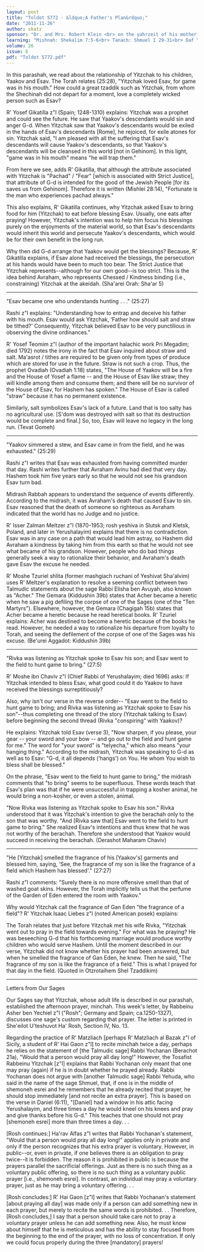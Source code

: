 ```yaml
---
layout: post
title: "Toldot 5772 - &ldquo;A Father's Plan&rdquo;"
date: "2011-11-26"
author: skatz
sponsor: "Dr. and Mrs. Robert Klein <br> on the yahrzeit of his mother <br> Devorah bat Avraham a\"h <br> (Dorothy Jacobs Klein) <br>&nbsp;&nbsp;&nbsp;<br>Howard Benn <br> on the yahrzeit of his father <br> David Benn (Dovid ben R' Mordechai a\"h)"
learning: "Mishnah: Shekalim 7:5-6<br> Tanach: Shmuel I 29-31<br> Daf Yomi (Bavli): Bechorot 12<br> Daf Yomi (Yerushalmi): Yoma 14"
volume: 26
issue: 6
pdf: "Toldot 5772.pdf"
---
```


In this parashah, we read about the relationship of Yitzchak to his children, Yaakov and Esav. The Torah relates (25:28), "Yitzchak loved Esav, for game was in his mouth." How could a great tzaddik such as Yitzchak, from whom the Shechinah did not depart for a moment, love a completely wicked person such as Esav?

R' Yosef Gikatilla z"l (Spain; 1248-1310) explains: Yitzchak was a prophet and could see the future. He saw that Yaakov's descendants would sin and anger G-d. When Yitzchak saw that Yaakov's descendants would be exiled in the hands of Esav's descendants \[Rome\], he rejoiced, for exile atones for sin. Yitzchak said, "I am pleased with all the suffering that Esav's descendants will cause Yaakov's descendants, so that Yaakov's descendants will be cleansed in this world \[not in Gehinom\]. In this light, "game was in his mouth" means "he will trap them."

From here we see, adds R' Gikatilla, that although the attribute associated with Yitzchak is "Pachad" / "Fear" \[which is associated with Strict Justice\], that attribute of G-d is intended for the good of the Jewish People \[for its saves us from Gehinom\]. Therefore it is written (Mishlei 28:14), "Fortunate is the man who experiences pachad always."

This also explains, R' Gikatilla continues, why Yitzchak asked Esav to bring food for him (Yitzchak) to eat before blessing Esav. Usually, one eats after praying! However, Yitzchak's intention was to help him focus his blessings purely on the enjoyments of the material world, so that Esav's descendants would inherit this world and persecute Yaakov's descendants, which would be for their own benefit in the long run.

Why then did G-d arrange that Yaakov would get the blessings? Because, R' Gikatilla explains, if Esav alone had received the blessings, the persecution at his hands would have been to much too bear. The Strict Justice that Yitzchak represents--although for our own good--is too strict. This is the idea behind Avraham, who represents Chessed / Kindness binding (i.e., constraining) Yitzchak at the akeidah. (Sha'arei Orah: Sha'ar 5)

********

"Esav became one who understands hunting . . ." (25:27)

Rashi z"l explains: "Understanding how to entrap and deceive his father with his mouth. Esav would ask Yitzchak, &lsquo;Father how should salt and straw be tithed?' Consequently, Yitzchak believed Esav to be very punctilious in observing the divine ordinances."

R' Yosef Teomim z"l (author of the important halachic work Pri Megadim; died 1792) notes the irony in the fact that Esav inquired about straw and salt. Ma'asrot / tithes are required to be given only from types of produce which are stored for use in the future. Straw is not such a crop. Thus, the prophet Ovadiah (Ovadiah 1:18) states, "The House of Yaakov will be a fire and the House of Yosef a flame -- and the House of Esav like straw; they will kindle among them and consume them; and there will be no survivor of the House of Esav, for Hashem has spoken." The House of Esav is called "straw" because it has no permanent existence.

Similarly, salt symbolizes Esav's lack of a future. Land that is too salty has no agricultural use. \[S'dom was destroyed with salt so that its destruction would be complete and final.\] So, too, Esav will leave no legacy in the long run. (Tevat Gomeh)

********

"Yaakov simmered a stew, and Esav came in from the field, and he was exhausted." (25:29)

Rashi z"l writes that Esav was exhausted from having committed murder that day. Rashi writes further that Avraham Avinu had died that very day. Hashem took him five years early so that he would not see his grandson Esav turn bad.

Midrash Rabbah appears to understand the sequence of events differently. According to the midrash, it was Avraham's death that caused Esav to sin. Esav reasoned that the death of someone so righteous as Avraham indicated that the world has no Judge and no justice.

R' Isser Zalman Meltzer z"l (1870-1953; rosh yeshiva in Slutsk and Kletsk, Poland, and later in Yerushalayim) explains that there is no contradiction. Esav was in any case on a path that would lead him astray, so Hashem did Avraham a kindness by taking him from this earth so that he would not see what became of his grandson. However, people who do bad things generally seek a way to rationalize their behavior, and Avraham's death gave Esav the excuse he needed.

R' Moshe Tzuriel shlita (former mashgiach ruchani of Yeshivat Sha'alvim) uses R' Meltzer's explanation to resolve a seeming conflict between two Talmudic statements about the sage Rabbi Elisha ben Avuyah, also known as "Acher." The Gemara (Kiddushin 39b) states that Acher became a heretic when he saw a pig defiling the corpse of one of the Sages (one of the "Ten Martyrs"). Elsewhere, however, the Gemara (Chagigah 15b) states that Acher became a heretic because he read heretical books. R' Tzuriel explains: Acher was destined to become a heretic because of the books he read. However, he needed a way to rationalize his departure from loyalty to Torah, and seeing the defilement of the corpse of one of the Sages was his excuse. (Be'urei Aggadot: Kiddushin 39b)

********

"Rivka was listening as Yitzchak spoke to Esav his son; and Esav went to the field to hunt game to bring." (27:5)

R' Moshe ibn Chaviv z"l (Chief Rabbi of Yerushalayim; died 1696) asks: If Yitzchak intended to bless Esav, what good could it do Yaakov to have received the blessings surreptitiously?

Also, why isn't our verse in the reverse order-- "Esav went to the field to hunt game to bring; and Rivka was listening as Yitzchak spoke to Esav his son"--thus completing one thread of the story (Yitzchak talking to Esav) before beginning the second thread (Rivka "conspiring" with Yaakov)?

He explains: Yitzchak told Esav (verse 3), "Now sharpen, if you please, your gear -- your sword and your bow -- and go out to the field and hunt game for me." The word for "your sword" is "telyecha," which also means "your hanging thing." According to the midrash, Yitzchak was speaking to G-d as well as to Esav: "G-d, it all depends (&lsquo;hangs') on You. He whom You wish to bless shall be blessed."

On the phrase, "Esav went to the field to hunt game to bring," the midrash comments that "to bring" seems to be superfluous. These words teach that Esav's plan was that if he were unsuccessful in trapping a kosher animal, he would bring a non-kosher, or even a stolen, animal.

"Now Rivka was listening as Yitzchak spoke to Esav his son." Rivka understood that it was Yitzchak's intention to give the berachah only to the son that was worthy. "And \[Rivka saw that\] Esav went to the field to hunt game to bring." She realized Esav's intentions and thus knew that he was not worthy of the berachah. Therefore she understood that Yaakov would succeed in receiving the berachah. (Derashot Maharam Chaviv)

*******

"He \[Yitzchak\] smelled the fragrance of his \[Yaakov's\] garments and blessed him, saying, &lsquo;See, the fragrance of my son is like the fragrance of a field which Hashem has blessed'." (27:27)

Rashi z"l comments: "Surely there is no more offensive smell than that of washed goat skins. However, the Torah implicitly tells us that the perfume of the Garden of Eden entered the room with Yaakov."

Why would Yitzchak call the fragrance of Gan Eden "the fragrance of a field"? R' Yitzchak Isaac Liebes z"l (noted American posek) explains:

The Torah relates that just before Yitzchak met his wife Rivka, "Yitzchak went out to pray in the field towards evening." For what was he praying? He was beseeching G-d that his forthcoming marriage would produce worthy children who would serve Hashem. Until the moment described in our verse, Yitzchak did not know whether his prayer had been answered, but when he smelled the fragrance of Gan Eden, he knew. Then he said, "The fragrance of my son is like the fragrance of a field." This is what I prayed for that day in the field. (Quoted in Otzrotaihem Shel Tzaddikim)

********

Letters from Our Sages

Our Sages say that Yitzchak, whose adult life is described in our parashah, established the afternoon prayer, minchah. This week's letter, by Rabbeinu Asher ben Yechiel z"l ("Rosh"; Germany and Spain; ca.1250-1327), discusses one sage's custom regarding that prayer. The letter is printed in She'eilot U'teshuvot Ha' Rosh, Section IV, No. 13.

Regarding the practice of R' Matzliach \[perhaps R' Matzliach al Bazak z"l of Sicily, a student of R' Hai Gaon z"l\] to recite minchah twice a day, perhaps he relies on the statement of \[the Talmudic sage\] Rabbi Yochanan (Berachot 21a), "Would that a person would pray all day long!" However, the Tosafist Rabbeinu Yitzchak \[z"l\] explains that Rabbi Yochanan only meant that one may pray (again) if he is in doubt whether he prayed already. Rabbi Yochanan does not argue with \[another Talmudic sage\] Rabbi Yehuda, who said in the name of the sage Shmuel, that, if one is in the middle of shemoneh esrei and he remembers that he already recited that prayer, he should stop immediately \[and not recite an extra prayer\]. This is based on the verse in Daniel (6:11), "\[Daniel\] had a window in his attic facing Yerushalayim, and three times a day he would kneel on his knees and pray and give thanks before his G-d." This teaches that one should not pray \[shemoneh esrei\] more than three times a day. . .

\[Rosh continues:\] Ha'rav Alfas z"l writes that Rabbi Yochanan's statement, "Would that a person would pray all day long!" applies only in private and only if the person recognizes that his extra prayer is voluntary. However, in public--or, even in private, if one believes there is an obligation to pray twice--it is forbidden. The reason it is prohibited in public is because the prayers parallel the sacrificial offerings. Just as there is no such thing as a voluntary public offering, so there is no such thing as a voluntary public prayer \[i.e., shemoneh esrei\]. In contrast, an individual may pray a voluntary prayer, just as he may bring a voluntary offering. . .

\[Rosh concludes:\] R' Hai Gaon \[z"l\] writes that Rabbi Yochanan's statement \[about praying all day\] was made only if a person can add something new in each prayer, but merely to recite the same words is prohibited. . . Therefore, \[Rosh concludes,\] I say that a person should take care not to pray a voluntary prayer unless he can add something new. Also, he must know about himself that he is meticulous and has the ability to stay focused from the beginning to the end of the prayer, with no loss of concentration. If only we could focus properly during the three \[mandatory\] prayers!

